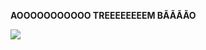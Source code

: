 **AOOOOOOOOOOO TREEEEEEEEM BÃÃÃÃO**

![](https://media1.tenor.com/m/E_bOsmBmtroAAAAC/luciano-luciano-neves.gif)
